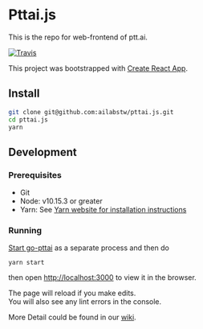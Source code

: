 # Pttai.js

This is the repo for web-frontend of ptt.ai.

[![Travis](https://travis-ci.org/ailabstw/pttai.js.svg?branch=master)](https://travis-ci.org/ailabstw/pttai.js)

This project was bootstrapped with [Create React App](https://github.com/facebook/create-react-app).

## Install

```bash
git clone git@github.com:ailabstw/pttai.js.git
cd pttai.js
yarn
```

## Development

### Prerequisites

* Git
* Node: v10.15.3 or greater
* Yarn: See [Yarn website for installation instructions](https://yarnpkg.com/lang/en/docs/install/#mac-stable)

### Running

[Start go-pttai](https://github.com/ailabstw/go-pttai#development) as a separate process and then do

```
yarn start
```

then open [http://localhost:3000](http://localhost:3000) to view it in the browser.

The page will reload if you make edits.<br>
You will also see any lint errors in the console.

More Detail could be found in our [wiki](https://github.com/ailabstw/pttai.js/wiki/Setup-Environment).
